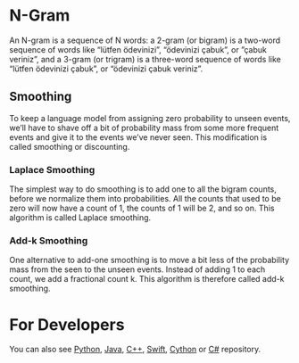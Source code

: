 N-Gram
============

An N-gram is a sequence of N words: a 2-gram (or bigram) is a two-word sequence of words like “lütfen ödevinizi”, “ödevinizi çabuk”, or ”çabuk veriniz”, and a 3-gram (or trigram) is a three-word sequence of words like “lütfen ödevinizi çabuk”, or “ödevinizi çabuk veriniz”.

## Smoothing

To keep a language model from assigning zero probability to unseen events, we’ll have to shave off a bit of probability mass from some more frequent events and give it to the events we’ve never seen. This modification is called smoothing or discounting.

### Laplace Smoothing

The simplest way to do smoothing is to add one to all the bigram counts, before we normalize them into probabilities. All the counts that used to be zero will now have a count of 1, the counts of 1 will be 2, and so on. This algorithm is called Laplace smoothing.

### Add-k Smoothing

One alternative to add-one smoothing is to move a bit less of the probability mass from the seen to the unseen events. Instead of adding 1 to each count, we add a fractional count k. This algorithm is therefore called add-k smoothing.

For Developers
============

You can also see [Python](https://github.com/starlangsoftware/NGram-Py), [Java](https://github.com/starlangsoftware/NGram), 
[C++](https://github.com/starlangsoftware/NGram-CPP), [Swift](https://github.com/starlangsoftware/NGram-Swift), 
[Cython](https://github.com/starlangsoftware/NGram-Cy) or [C#](https://github.com/starlangsoftware/NGram-CS) repository.
